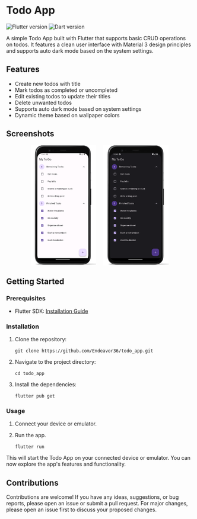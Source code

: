 # Todo App

![Flutter version](https://img.shields.io/badge/Flutter-v3.10.4-blue.svg)
![Dart version](https://img.shields.io/badge/Dart-v3.0.3-blue.svg)

A simple Todo App built with Flutter that supports basic CRUD operations on todos. It features a clean user interface with Material 3 design principles and supports auto dark mode based on the system settings.

## Features

- Create new todos with title
- Mark todos as completed or uncompleted
- Edit existing todos to update their titles
- Delete unwanted todos
- Supports auto dark mode based on system settings
- Dynamic theme based on wallpaper colors

## Screenshots

<div style="display: flex; justify-content: center; align-items: center;">
  <img src="screenshots/todo_light.png" alt="Screenshot 1" style="width: 35%; height: 35%; margin-right: 20px;">

  <img src="screenshots/todo_dark.png" alt="Screenshot 2" style="width:35%; height: 35%;">
</div>

## Getting Started

### Prerequisites

- Flutter SDK: [Installation Guide](https://flutter.dev/docs/get-started/install)

### Installation

1. Clone the repository:

    ```shell
    git clone https://github.com/Endeavor36/todo_app.git

2. Navigate to the project directory:

    ```shell
    cd todo_app

3. Install the dependencies:

    ```shell
    flutter pub get

### Usage

1. Connect your device or emulator.
2. Run the app.

    ```shell
    flutter run

This will start the Todo App on your connected device or emulator. You can now explore the app's features and functionality.

## Contributions

Contributions are welcome! If you have any ideas, suggestions, or bug reports, please open an issue or submit a pull request. For major changes, please open an issue first to discuss your proposed changes.
